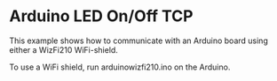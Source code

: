 # Arduino LED On/Off TCP

This example shows how to communicate with an Arduino board
using either a WizFi210 WiFi-shield.

To use a WiFi shield, run arduinowizfi210.ino on the Arduino.
